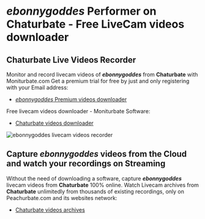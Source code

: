 # _ebonnygoddes_ Performer on Chaturbate - Free LiveCam videos downloader

## Chaturbate Live Videos Recorder

Monitor and record livecam videos of **_ebonnygoddes_** from **Chaturbate** with Moniturbate.com
Get a premium trial for free by just and only registering with your Email address:
* [_ebonnygoddes_ Premium videos downloader](https://moniturbate.com/request-demo-licence-key.html)

Free livecam videos downloader - Moniturbate Software:
* [Chaturbate videos downloader](https://moniturbate.com/moniturbate-download-software.html)

![_ebonnygoddes_ livecam videos recorder](https://peachurnet.com/templates/moniturbate-software.png)


## Capture _ebonnygoddes_ videos from the Cloud and watch your recordings on Streaming

Without the need of downloading a software, capture **_ebonnygoddes_** livecam videos from **Chaturbate** 100% online.
Watch Livecam archives from **Chaturbate** unlimitedly from thousands of existing recordings, only on Peachurbate.com and its websites network:
* [Chaturbate videos archives](https://peachurnet.com/)